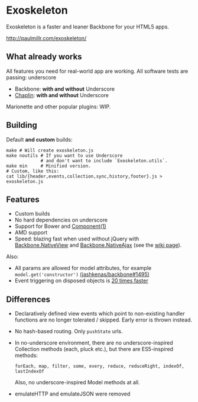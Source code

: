 # Exoskeleton

Exoskeleton is a faster and leaner Backbone for your HTML5 apps.

http://paulmillr.com/exoskeleton/

## What already works
All features you need for real-world app are working.
All software tests are passing: underscore

* Backbone: **with and without** Underscore
* [Chaplin](http://chaplinjs.org): **with and without** Underscore

Marionette and other popular plugins: WIP.

## Building

Default **and custom** builds:

    make # Will create exoskeleton.js
    make noutils # If you want to use Underscore
                 # and don't want to include `Exoskeleton.utils`.
    make min     # Minified version.
    # Custom, like this:
    cat lib/{header,events,collection,sync,history,footer}.js > exoskeleton.js

## Features

* Custom builds
* No hard dependencies on underscore
* Support for Bower and [Component(1)](https://github.com/component/component)
* AMD support
* Speed: blazing fast when used without jQuery with
  [Backbone.NativeView](https://github.com/akre54/Backbone.NativeView) and
  [Backbone.NativeAjax](https://github.com/akre54/Backbone.NativeAjax) (see
  the [wiki page](https://github.com/paulmillr/exoskeleton/wiki/Exoskeleton-without-jQuery)).

Also:

* All params are allowed for model attributes, for example `model.get('constructor')` [(jashkenas/backbone#1495)](https://github.com/jashkenas/backbone/issues/1495)
* Event triggering on disposed objects is [20 times faster](http://jsperf.com/exoskeleton-events-vs-backbone-events)

## Differences

* Declaratively defined view events which point to
  non-existing handler functions are no longer tolerated / skipped.
  Early error is thrown instead.
* No hash-based routing. Only `pushState` urls.
* In no-underscore environment, there are no underscore-inspired
  Collection methods (each, pluck etc.), but there are ES5-inspired methods:

  `forEach, map, filter, some, every, reduce, reduceRight, indexOf, lastIndexOf`

  Also, no underscore-inspired Model methods at all.

* emulateHTTP and emulateJSON were removed
